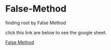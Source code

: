 # False-Method
finding root by False Method 


click this link are below to see the google sheet.

[False Method ](https://docs.google.com/spreadsheets/d/bc1qre8jdw2azrg6tf49wmp652w00xltddxmpk98xp/edit?usp=sharing)

